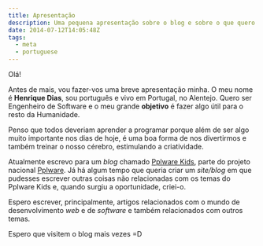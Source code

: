 ```yaml
---
title: Apresentação
description: Uma pequena apresentação sobre o blog e sobre o que quero fazer com ele. Quem sou eu? Que escreverei neste blog? Saberás tudo ao ler!"
date: 2014-07-12T14:05:48Z
tags:
  - meta
  - portuguese
---
```


Olá!

Antes de mais, vou fazer-vos uma breve apresentação minha. O meu nome é **Henrique Dias**, sou português e vivo em Portugal, no Alentejo. Quero ser Engenheiro de Software e o meu grande **objetivo** é fazer algo útil para o resto da Humanidade.

<!--more-->

Penso que todos deveriam aprender a programar porque além de ser algo muito importante nos dias de hoje, é uma boa forma de nos divertirmos e também treinar o nosso cérebro, estimulando a criatividade.

Atualmente escrevo para um *blog* chamado [Pplware Kids](http://kids.pplware.com), parte do projeto nacional [Pplware](http://pplware.com). Já há algum tempo que queria criar um *site/blog* em que pudesses escrever outras coisas não relacionadas com os temas do Pplware Kids e, quando surgiu a oportunidade, criei-o.

Espero escrever, principalmente, artigos relacionados com o mundo de desenvolvimento *web* e de *software* e também relacionados com outros temas.

Espero que visitem o blog mais vezes =D
